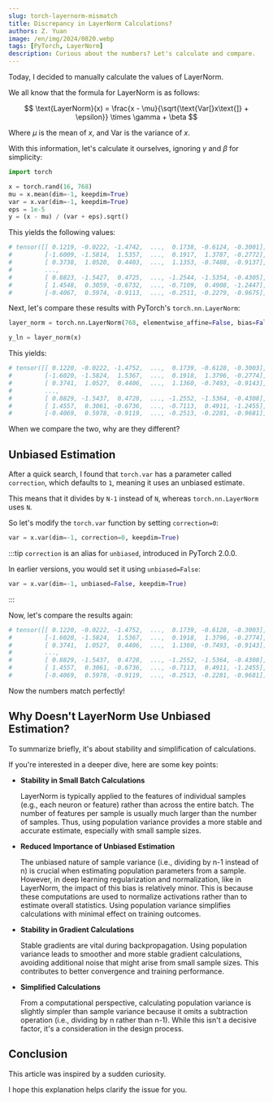 ```yaml
---
slug: torch-layernorm-mismatch
title: Discrepancy in LayerNorm Calculations?
authors: Z. Yuan
image: /en/img/2024/0820.webp
tags: [PyTorch, LayerNorm]
description: Curious about the numbers? Let's calculate and compare.
---
```


Today, I decided to manually calculate the values of LayerNorm.

<!-- truncate -->

We all know that the formula for LayerNorm is as follows:

$$
\text{LayerNorm}(x) = \frac{x - \mu}{\sqrt{\text{Var[}x\text{]} + \epsilon}} \times \gamma + \beta
$$

Where $\mu$ is the mean of $x$, and $\text{Var}$ is the variance of $x$.

With this information, let's calculate it ourselves, ignoring $\gamma$ and $\beta$ for simplicity:

```python
import torch

x = torch.rand(16, 768)
mu = x.mean(dim=-1, keepdim=True)
var = x.var(dim=-1, keepdim=True)
eps = 1e-5
y = (x - mu) / (var + eps).sqrt()
```

This yields the following values:

```python
# tensor([[ 0.1219, -0.0222, -1.4742,  ...,  0.1738, -0.6124, -0.3001],
#         [-1.6009, -1.5814,  1.5357,  ...,  0.1917,  1.3787, -0.2772],
#         [ 0.3738,  1.0520,  0.4403,  ...,  1.1353, -0.7488, -0.9137],
#         ...,
#         [ 0.8823, -1.5427,  0.4725,  ..., -1.2544, -1.5354, -0.4305],
#         [ 1.4548,  0.3059, -0.6732,  ..., -0.7109,  0.4908, -1.2447],
#         [-0.4067,  0.5974, -0.9113,  ..., -0.2511, -0.2279, -0.9675]])
```

Next, let's compare these results with PyTorch's `torch.nn.LayerNorm`:

```python
layer_norm = torch.nn.LayerNorm(768, elementwise_affine=False, bias=False)

y_ln = layer_norm(x)
```

This yields:

```python
# tensor([[ 0.1220, -0.0222, -1.4752,  ...,  0.1739, -0.6128, -0.3003],
#         [-1.6020, -1.5824,  1.5367,  ...,  0.1918,  1.3796, -0.2774],
#         [ 0.3741,  1.0527,  0.4406,  ...,  1.1360, -0.7493, -0.9143],
#         ...,
#         [ 0.8829, -1.5437,  0.4728,  ..., -1.2552, -1.5364, -0.4308],
#         [ 1.4557,  0.3061, -0.6736,  ..., -0.7113,  0.4911, -1.2455],
#         [-0.4069,  0.5978, -0.9119,  ..., -0.2513, -0.2281, -0.9681]])
```

When we compare the two, why are they different?

## Unbiased Estimation

After a quick search, I found that `torch.var` has a parameter called `correction`, which defaults to `1`, meaning it uses an unbiased estimate.

This means that it divides by `N-1` instead of `N`, whereas `torch.nn.LayerNorm` uses `N`.

So let's modify the `torch.var` function by setting `correction=0`:

```python
var = x.var(dim=-1, correction=0, keepdim=True)
```

:::tip
`correction` is an alias for `unbiased`, introduced in PyTorch 2.0.0.

In earlier versions, you would set it using `unbiased=False`:

```python
var = x.var(dim=-1, unbiased=False, keepdim=True)
```

:::

Now, let's compare the results again:

```python
# tensor([[ 0.1220, -0.0222, -1.4752,  ...,  0.1739, -0.6128, -0.3003],
#         [-1.6020, -1.5824,  1.5367,  ...,  0.1918,  1.3796, -0.2774],
#         [ 0.3741,  1.0527,  0.4406,  ...,  1.1360, -0.7493, -0.9143],
#         ...,
#         [ 0.8829, -1.5437,  0.4728,  ..., -1.2552, -1.5364, -0.4308],
#         [ 1.4557,  0.3061, -0.6736,  ..., -0.7113,  0.4911, -1.2455],
#         [-0.4069,  0.5978, -0.9119,  ..., -0.2513, -0.2281, -0.9681]])
```

Now the numbers match perfectly!

## Why Doesn't LayerNorm Use Unbiased Estimation?

To summarize briefly, it's about stability and simplification of calculations.

If you're interested in a deeper dive, here are some key points:

- **Stability in Small Batch Calculations**

  LayerNorm is typically applied to the features of individual samples (e.g., each neuron or feature) rather than across the entire batch. The number of features per sample is usually much larger than the number of samples. Thus, using population variance provides a more stable and accurate estimate, especially with small sample sizes.

- **Reduced Importance of Unbiased Estimation**

  The unbiased nature of sample variance (i.e., dividing by n-1 instead of n) is crucial when estimating population parameters from a sample. However, in deep learning regularization and normalization, like in LayerNorm, the impact of this bias is relatively minor. This is because these computations are used to normalize activations rather than to estimate overall statistics. Using population variance simplifies calculations with minimal effect on training outcomes.

- **Stability in Gradient Calculations**

  Stable gradients are vital during backpropagation. Using population variance leads to smoother and more stable gradient calculations, avoiding additional noise that might arise from small sample sizes. This contributes to better convergence and training performance.

- **Simplified Calculations**

  From a computational perspective, calculating population variance is slightly simpler than sample variance because it omits a subtraction operation (i.e., dividing by n rather than n-1). While this isn't a decisive factor, it's a consideration in the design process.

## Conclusion

This article was inspired by a sudden curiosity.

I hope this explanation helps clarify the issue for you.
